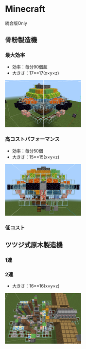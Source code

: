 # Minecraft
統合版Only
## 骨粉製造機
### 最大効率
- 効率：毎分90個超
- 大きさ：17××17(x×y×z)

<img src="https://github.com/Yumehimeji/Minecraft/blob/main/koppunhp.png" width=250>

### 高コストパフォーマンス
- 効率：毎分50個
- 大きさ：15××15(x×y×z)

<img src="https://github.com/Yumehimeji/Minecraft/blob/main/koppuncp.png" width=250>

### 低コスト

## ツツジ式原木製造機
### 1連
### 2連

- 大きさ：16××16(x×y×z)

<img src="https://github.com/Yumehimeji/Minecraft/blob/main/gennboku2.png" width=250>
